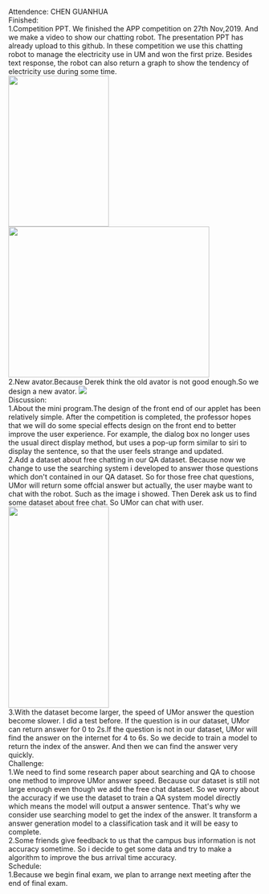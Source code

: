 Attendence: CHEN GUANHUA  
Finished:   
1.Competition PPT. We finished the APP competition on 27th Nov,2019. And we make a video to show our chatting robot. The presentation PPT has already upload to this github. In these competition we use this chatting robot to manage the electricity use in UM and won the first prize. Besides text response, the robot can also return a graph to show the tendency of electricity use during some time.  
<img src="https://github.com/MagicianChen/QA_system/blob/master/meeting/2019-11-29/%E7%94%A8%E7%94%B5%E8%B6%8B%E5%8A%BF.png" width="200" height="300">
<img src="https://github.com/MagicianChen/QA_system/blob/master/meeting/2019-11-29/%E8%8E%B7%E5%A5%96.jpg" width="400" height="300">  
2.New avator.Because Derek think the old avator is not good enough.So we design a new avator. 
<img src="https://github.com/MagicianChen/QA_system/blob/master/meeting/2019-11-29/avator.jpg">   
Discussion:   
1.About the mini program.The design of the front end of our applet has been relatively simple. After the competition is completed, the professor hopes that we will do some special effects design on the front end to better improve the user experience. For example, the dialog box no longer uses the usual direct display method, but uses a pop-up form similar to siri to display the sentence, so that the user feels strange and updated.  
2.Add a dataset about free chatting in our QA dataset. Because now we change to use the searching system i developed to answer those questions which don't contained in our QA dataset. So for those free chat questions, UMor will return some offcial answer but actually, the user maybe want to chat with the robot. Such as the image i showed. Then Derek ask us to find some dataset about free chat. So UMor can chat with user.  
<img src="https://github.com/MagicianChen/QA_system/blob/master/meeting/2019-11-29/%E9%97%AE%E7%AD%94.jpg" width="200" height="400">  
3.With the dataset become larger, the speed of UMor answer the question become slower. I did a test before. If the question is in our dataset, UMor can return answer for 0 to 2s.If the question is not in our dataset, UMor will find the answer on the internet for 4 to 6s. So we decide to train a model to return the index of the answer. And then we can find the answer very quickly.  
Challenge:  
1.We need to find some research paper about searching and QA to choose one method to improve UMor answer speed. Because our dataset is still not large enough even though we add the free chat dataset. So we worry about the accuracy if we use the dataset to train a QA system model directly which means the model will output a answer sentence. That's why we consider use searching model to get the index of the answer. It transform a answer generation model to a classification task and it will be easy to complete.   
2.Some friends give feedback to us that the campus bus information is not accuracy sometime. So i decide to get some data and try to make a algorithm to improve the bus arrival time accuracy.   
Schedule:   
1.Because we begin final exam, we plan to arrange next meeting after the end of final exam.
